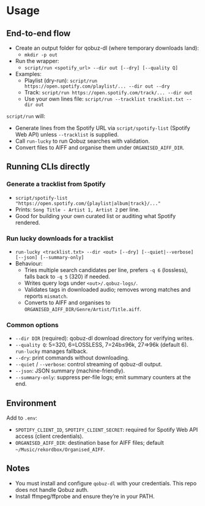 # Usage

## End-to-end flow

- Create an output folder for qobuz-dl (where temporary downloads land):
  - `mkdir -p out`
- Run the wrapper:
  - `script/run <spotify_url> --dir out [--dry] [--quality Q]`
- Examples:
  - Playlist (dry-run): `script/run https://open.spotify.com/playlist/... --dir out --dry`
  - Track: `script/run https://open.spotify.com/track/... --dir out`
  - Use your own lines file: `script/run --tracklist tracklist.txt --dir out`

`script/run` will:

- Generate lines from the Spotify URL via `script/spotify-list` (Spotify Web API) unless `--tracklist` is supplied.
- Call `run-lucky` to run Qobuz searches with validation.
- Convert files to AIFF and organise them under `ORGANISED_AIFF_DIR`.

## Running CLIs directly

### Generate a tracklist from Spotify

- `script/spotify-list "https://open.spotify.com/{playlist|album|track}/..."`
- Prints: `Song Title - Artist 1, Artist 2` per line.
- Good for building your own curated list or auditing what Spotify rendered.

### Run lucky downloads for a tracklist

- `run-lucky <tracklist.txt> --dir <out> [--dry] [--quiet|--verbose] [--json] [--summary-only]`
- Behaviour:
  - Tries multiple search candidates per line, prefers `-q 6` (lossless), falls back to `-q 5` (320) if needed.
  - Writes query logs under `<out>/.qobuz-logs/`.
  - Validates tags in downloaded audio; removes wrong matches and reports `mismatch`.
  - Converts to AIFF and organises to `ORGANISED_AIFF_DIR/Genre/Artist/Title.aiff`.

### Common options

- `--dir DIR` (required): qobuz-dl download directory for verifying writes.
- `--quality Q`: 5=320, 6=LOSSLESS, 7=24b≤96k, 27=>96k (default 6). `run-lucky` manages fallback.
- `--dry`: print commands without downloading.
- `--quiet` / `--verbose`: control streaming of qobuz-dl output.
- `--json`: JSON summary (machine-friendly).
- `--summary-only`: suppress per-file logs; emit summary counters at the end.

## Environment

Add to `.env`:

- `SPOTIFY_CLIENT_ID`, `SPOTIFY_CLIENT_SECRET`: required for Spotify Web API access (client credentials).
- `ORGANISED_AIFF_DIR`: destination base for AIFF files; default `~/Music/rekordbox/Organised_AIFF`.

## Notes

- You must install and configure `qobuz-dl` with your credentials. This repo does not handle Qobuz auth.
- Install ffmpeg/ffprobe and ensure they’re in your PATH.
